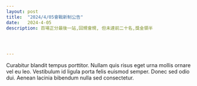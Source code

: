 ```yaml
---
layout: post
title:  "2024/4/05會戰新制公告"
date:   2024-4-05
description: 百場正分最後一站,回規會規, 但未達前二十名,獎金領半




---
```


<p class="intro"><span class="dropcap">C</span>urabitur blandit tempus porttitor. Nullam quis risus eget urna mollis ornare vel eu leo. Vestibulum id ligula porta felis euismod semper. Donec sed odio dui. Aenean lacinia bibendum nulla sed consectetur.</p>

